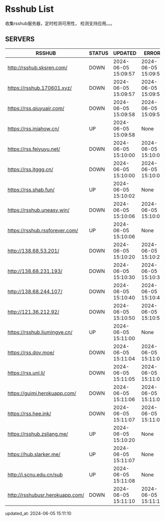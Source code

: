 # Rsshub List

收集rsshub服务器，定时检测可用性， 检测支持应用。。。


## SERVERS

|  RSSHUB   | STATUS  | UPDATED  | ERROR  | TWITTER |  
|  ----  | ----  | ----  | ----  | ---- |  
| http://rsshub.sksren.com/ | DOWN | 2024-06-05 15:09:57 | 2024-06-05 15:09:57 |  
| https://rsshub.170601.xyz/ | DOWN | 2024-06-05 15:09:57 | 2024-06-05 15:09:57 |  
| https://rss.qiuyuair.com/ | DOWN | 2024-06-05 15:09:58 | 2024-06-05 15:09:58 |  
| https://rss.injahow.cn/ | UP | 2024-06-05 15:09:58 | None ||  
| https://rss.feiyuyu.net/ | DOWN | 2024-06-05 15:10:00 | 2024-06-05 15:10:00 |  
| https://rss.itggg.cn/ | DOWN | 2024-06-05 15:10:00 | 2024-06-05 15:10:00 |  
| https://rss.shab.fun/ | UP | 2024-06-05 15:10:02 | None ||  
| https://rsshub.uneasy.win/ | DOWN | 2024-06-05 15:10:06 | 2024-06-05 15:10:06 |  
| https://rsshub.rssforever.com/ | UP | 2024-06-05 15:10:06 | None ||  
| http://138.68.53.201/ | DOWN | 2024-06-05 15:10:20 | 2024-06-05 15:10:20 |  
| http://138.68.231.193/ | DOWN | 2024-06-05 15:10:30 | 2024-06-05 15:10:30 |  
| http://138.68.244.107/ | DOWN | 2024-06-05 15:10:40 | 2024-06-05 15:10:40 |  
| http://121.36.212.92/ | DOWN | 2024-06-05 15:10:50 | 2024-06-05 15:10:50 |  
| https://rsshub.liumingye.cn/ | UP | 2024-06-05 15:11:00 | None ||  
| https://rss.dov.moe/ | DOWN | 2024-06-05 15:11:04 | 2024-06-05 15:11:04 |  
| https://rss.unl.li/ | DOWN | 2024-06-05 15:11:05 | 2024-06-05 15:11:05 |  
| https://guimi.herokuapp.com/ | DOWN | 2024-06-05 15:11:06 | 2024-06-05 15:11:06 |  
| https://rss.hee.ink/ | DOWN | 2024-06-05 15:11:07 | 2024-06-05 15:11:07 |  
| https://rsshub.zsliang.me/ | UP | 2024-06-05 15:10:20 | None |OK|  
| https://hub.slarker.me/ | UP | 2024-06-05 15:11:07 | None ||  
| http://i.scnu.edu.cn/sub | UP | 2024-06-05 15:11:08 | None ||  
| http://rsshubusr.herokuapp.com/ | DOWN | 2024-06-05 15:11:10 | 2024-06-05 15:11:10 |  
  

updated_at: 2024-06-05 15:11:10  
